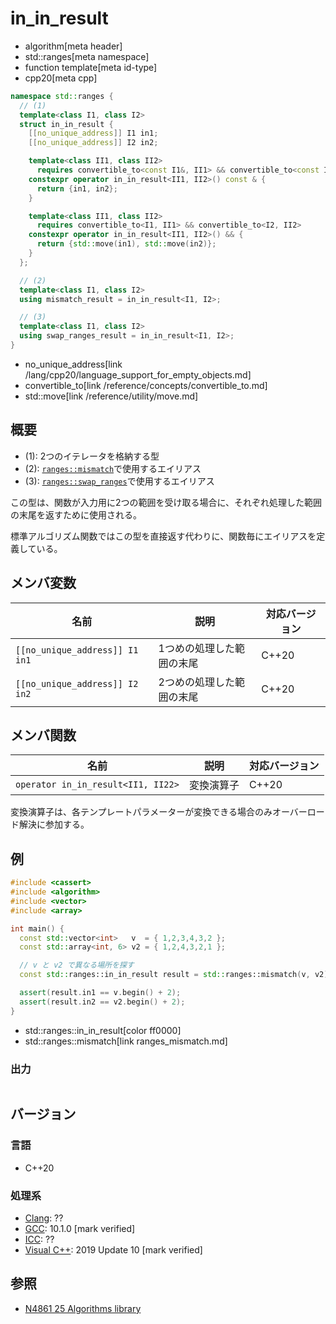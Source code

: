 # in_in_result
* algorithm[meta header]
* std::ranges[meta namespace]
* function template[meta id-type]
* cpp20[meta cpp]

```cpp
namespace std::ranges {
  // (1)
  template<class I1, class I2>
  struct in_in_result {
    [[no_unique_address]] I1 in1;
    [[no_unique_address]] I2 in2;

    template<class II1, class II2>
      requires convertible_to<const I1&, II1> && convertible_to<const I2&, II2>
    constexpr operator in_in_result<II1, II2>() const & {
      return {in1, in2};
    }

    template<class II1, class II2>
      requires convertible_to<I1, II1> && convertible_to<I2, II2>
    constexpr operator in_in_result<II1, II2>() && {
      return {std::move(in1), std::move(in2)};
    }
  };

  // (2)
  template<class I1, class I2>
  using mismatch_result = in_in_result<I1, I2>;

  // (3)
  template<class I1, class I2>
  using swap_ranges_result = in_in_result<I1, I2>;
}
```
* no_unique_address[link /lang/cpp20/language_support_for_empty_objects.md]
* convertible_to[link /reference/concepts/convertible_to.md]
* std::move[link /reference/utility/move.md]

## 概要
* (1): 2つのイテレータを格納する型
* (2): [`ranges::mismatch`](ranges_mismatch.md)で使用するエイリアス
* (3): [`ranges::swap_ranges`](ranges_swap_ranges.md)で使用するエイリアス

この型は、関数が入力用に2つの範囲を受け取る場合に、それぞれ処理した範囲の末尾を返すために使用される。

標準アルゴリズム関数ではこの型を直接返す代わりに、関数毎にエイリアスを定義している。


## メンバ変数

| 名前                           | 説明                      | 対応バージョン |
|--------------------------------|---------------------------|----------------|
| `[[no_unique_address]] I1 in1` | 1つめの処理した範囲の末尾 | C++20          |
| `[[no_unique_address]] I2 in2` | 2つめの処理した範囲の末尾 | C++20          |


## メンバ関数

| 名前                               | 説明           | 対応バージョン |
|------------------------------------|----------------|----------------|
| `operator in_in_result<II1, II22>` | 変換演算子     | C++20          |

変換演算子は、各テンプレートパラメーターが変換できる場合のみオーバーロード解決に参加する。

## 例
```cpp example
#include <cassert>
#include <algorithm>
#include <vector>
#include <array>

int main() {
  const std::vector<int>   v  = { 1,2,3,4,3,2 };
  const std::array<int, 6> v2 = { 1,2,4,3,2,1 };

  // v と v2 で異なる場所を探す
  const std::ranges::in_in_result result = std::ranges::mismatch(v, v2);

  assert(result.in1 == v.begin() + 2);
  assert(result.in2 == v2.begin() + 2);
}
```
* std::ranges::in_in_result[color ff0000]
* std::ranges::mismatch[link ranges_mismatch.md]

### 出力
```
```

## バージョン
### 言語
- C++20

### 処理系
- [Clang](/implementation.md#clang): ??
- [GCC](/implementation.md#gcc): 10.1.0 [mark verified]
- [ICC](/implementation.md#icc): ??
- [Visual C++](/implementation.md#visual_cpp): 2019 Update 10 [mark verified]

## 参照
- [N4861 25 Algorithms library](https://timsong-cpp.github.io/cppwp/n4861/algorithms)
